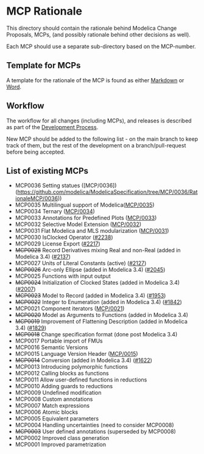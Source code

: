 
# MCP Rationale
This directory should contain the rationale behind Modelica Change Proposals, MCPs,
(and possibly rationale behind other decisions as well). 

Each MCP should use a separate sub-directory based on the MCP-number.

## Template for MCPs

A template for the rationale of the MCP is found as either [Markdown](MCPTemplate.MD) or [Word](MCP_Template_Overview.dotx).

## Workflow

The workflow for all changes (including MCPs), and releases is described as part of the [Development Process](DevelopmentProcess.md).

New MCP should be added to the following list - on the main branch to keep track of them,
but the rest of the development on a branch/pull-request before being accepted.

## List of existing MCPs
- MCP0036 Setting statues ([MCP/0036]) (https://github.com/modelica/ModelicaSpecification/tree/MCP/0036/RationaleMCP/0036))
- MCP0035 Multilingual support of Modelica([MCP/0035](https://github.com/modelica/ModelicaSpecification/tree/MCP/0035/RationaleMCP/0035))
- MCP0034 Ternary ([MCP/0034](https://github.com/modelica/ModelicaSpecification/tree/MCP/0034/RationaleMCP/0034))
- MCP0033 Annotations for Predefined Plots ([MCP/0033](https://github.com/modelica/ModelicaSpecification/tree/MCP/0033/RationaleMCP/0033))
- MCP0032 Selective Model Extension ([MCP/0032](https://github.com/modelica/ModelicaSpecification/tree/MCP/0032/RationaleMCP/0032))
- MCP0031 Flat Modelica and MLS modularization ([MCP/0031](https://github.com/modelica/ModelicaSpecification/tree/MCP/0031/RationaleMCP/0031))
- MCP0030 IsClocked Operator ([#2238](https://github.com/modelica/ModelicaSpecification/issues/2238))
- MCP0029 License Export ([#2217](https://github.com/modelica/ModelicaSpecification/issues/2217))
- ~~MCP0028~~ Record Derivatives mixing Real and non-Real (added in Modelica 3.4) ([#2137](https://github.com/modelica/ModelicaSpecification/issues/2137))
- MCP0027 Units of Literal Constants (active) ([#2127](https://github.com/modelica/ModelicaSpecification/issues/2127))
- ~~MCP0026~~ Arc-only Ellipse (added in Modelica 3.4) ([#2045](https://github.com/modelica/ModelicaSpecification/issues/2045))
- MCP0025 Functions with input output
- ~~MCP0024~~ Initialization of Clocked States (added in Modelica 3.4) ([#2007](https://github.com/modelica/ModelicaSpecification/issues/2007))
- ~~MCP0023~~ Model to Record (added in Modelica 3.4) ([#1953](https://github.com/modelica/ModelicaSpecification/issues/1953))
- ~~MCP0022~~ Integer to Enumeration (added in Modelica 3.4) ([#1842](https://github.com/modelica/ModelicaSpecification/issues/1842))
- MCP0021 Component iterators ([MCP/0021](https://github.com/modelica/ModelicaSpecification/tree/MCP/0021/RationaleMCP/0021))
- ~~MCP0020~~ Model as Arguments to Functions (added in Modelica 3.4)
- ~~MCP0019~~ Improvement of Flattening Description (added in Modelica 3.4) ([#1829](https://github.com/modelica/ModelicaSpecification/issues/1829))
- ~~MCP0018~~ Change specification format (done post Modelica 3.4)
- MCP0017 Portable import of FMUs
- MCP0016 Semantic Versions
- MCP0015 Language Version Header ([MCP/0015](https://github.com/modelica/ModelicaSpecification/tree/MCP/0015/RationaleMCP/0015))
- ~~MCP0014~~ Conversion (added in Modelica 3.4) ([#1622](https://github.com/modelica/ModelicaSpecification/issues/1622))
- MCP0013 Introducing polymorphic functions
- MCP0012 Calling blocks as functions
- MCP0011 Allow user-defined functions in reductions
- MCP0010 Adding guards to reductions
- MCP0009 Undefined modification
- MCP0008 Custom annotations
- MCP0007 Match expressions
- MCP0006 Atomic blocks
- MCP0005 Equivalent parameters
- MCP0004 Handling uncertainties (need to consider MCP0008)
- ~~MCP0003~~ User defined annotations (superseded by MCP0008)
- MCP0002 Improved class generation
- MCP0001 Improved parametrization
